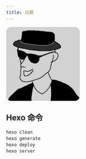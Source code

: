 ```yaml
---
title: 日期
---
```


<!-- 使用 HTML 來插入圖片並設置大小和位置 -->
<a href="https://www.youtube.com/watch?v=bx1Bh8ZvH84">
  <img src="/images/coogatu1.png" alt="圖片" style="width: 200px; height: auto; display: block; margin-left: 0;">
</a>

## Hexo 命令

```bash
hexo clean
hexo generate
hexo deploy
hexo server
```
